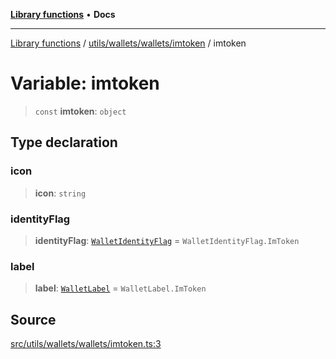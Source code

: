 [**Library functions**](../../../../../README.md) • **Docs**

***

[Library functions](../../../../../modules.md) / [utils/wallets/wallets/imtoken](../README.md) / imtoken

# Variable: imtoken

> `const` **imtoken**: `object`

## Type declaration

### icon

> **icon**: `string`

### identityFlag

> **identityFlag**: [`WalletIdentityFlag`](../../../types/enumerations/WalletIdentityFlag.md) = `WalletIdentityFlag.ImToken`

### label

> **label**: [`WalletLabel`](../../../types/enumerations/WalletLabel.md) = `WalletLabel.ImToken`

## Source

[src/utils/wallets/wallets/imtoken.ts:3](https://github.com/bgd-labs/fe-shared/blob/bcb81f075c57b42adfeb5f3e6c387d13f532f431/src/utils/wallets/wallets/imtoken.ts#L3)
